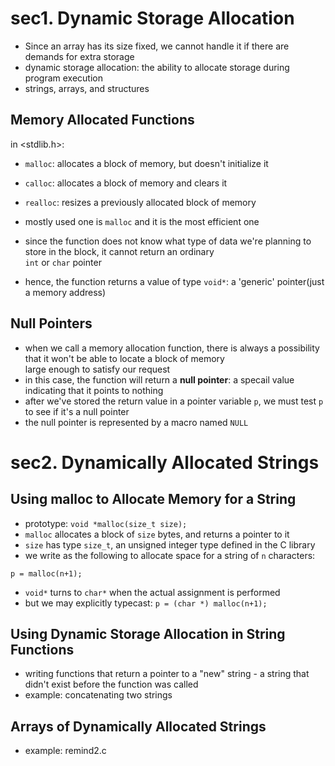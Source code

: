 # sec1. Dynamic Storage Allocation
- Since an array has its size fixed, we cannot handle it if there are demands for extra storage
- dynamic storage allocation: the ability to allocate storage during program execution
- strings, arrays, and structures

## Memory Allocated Functions
in <stdlib.h>:
- ``malloc``: allocates a block of memory, but doesn't initialize it
- ``calloc``: allocates a block of memory and clears it
- ``realloc``: resizes a previously allocated block of memory
- mostly used one is ``malloc`` and it is the most efficient one

- since the function does not know what type of data we're planning to store in the block, it cannot return an ordinary  
``int`` or ``char`` pointer
- hence, the function returns a value of type ``void*``: a 'generic' pointer(just a memory address)

## Null Pointers
- when we call a memory allocation function, there is always a possibility that it won't be able to locate a block of memory  
large enough to satisfy our request
- in this case, the function will return a __null pointer__: a specail value indicating that it points to nothing 
- after we've stored the return value in a pointer variable ``p``, we must test ``p`` to see if it's a null pointer
- the null pointer is represented by a macro named ``NULL``

# sec2. Dynamically Allocated Strings

## Using malloc to Allocate Memory for a String
- prototype: ``void *malloc(size_t size);``
- ``malloc`` allocates a block of ``size`` bytes, and returns a pointer to it
- ``size`` has type ``size_t``, an unsigned integer type defined in the C library
- we write as the following to allocate space for a string of ``n`` characters:

```
p = malloc(n+1);
```

- ``void*`` turns to ``char*`` when the actual assignment is performed
- but we may explicitly typecast: ``p = (char *) malloc(n+1);``

## Using Dynamic Storage Allocation in String Functions
- writing functions that return a pointer to a "new" string -  a string that didn't exist before the function was called
- example: concatenating two strings

## Arrays of Dynamically Allocated Strings
- example: remind2.c
